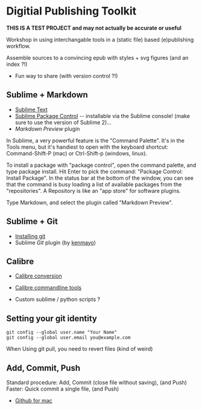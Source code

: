 Digitial Publishing Toolkit
===========================

**THIS IS A TEST PROJECT and may not actually be accurate or useful**

Workshop in using interchangable tools in a (static file) based (e)publishing workflow.

Assemble sources to a convincing epub with styles + svg figures (and an index ?!)

* Fun way to share (with version control ?!)


Sublime + Markdown
----------------------------

* [Sublime Text](http://www.sublimetext.com/)
* [Sublime Package Control](http://sublime.wbond.net) -- installable via the Sublime console! (make sure to use the version of Sublime 2)...
* *Markdown Preview* plugin

In Sublime, a very powerful feature is the "Command Palette". It's in the Tools menu, but it's handiest to open with the keyboard shortcut: Command-Shift-P (mac) or Ctrl-Shift-p (windows, linux).

To install a package with "package control", open the command palette, and type package install. Hit Enter to pick the command: "Package Control: Install Package". In the status bar at the bottom of the window, you can see that the command is busy loading a list of available packages from the "repositories". A Repository is like an "app store" for software plugins.

Type Markdown, and select the plugin called "Markdown Preview".


Sublime + Git
---------------

* [Installing git](http://git-scm.com/download/)
* Sublime *Git* plugin (by [kenmayo](http://github.com/kemayo/sublime-text-git/wiki))


Calibre
-----------

* [Calibre conversion](http://manual.calibre-ebook.com/conversion.html)
* [Calibre commandline tools](http://manual.calibre-ebook.com/cli/cli-index.html)

* Custom sublime / python scripts ?


Setting your git identity
------------

    git config --global user.name "Your Name"
    git config --global user.email you@example.com

When Using git pull, you need to revert files (kind of weird)

Add, Commit, Push
------------------

Standard procedure: Add, Commit (close file without saving), (and Push)
Faster: Quick commit a single file, (and Push)

* [Github for mac](http://mac.github.com/)

